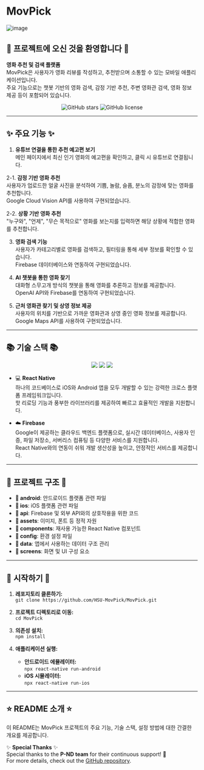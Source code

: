# MovPick
![image](https://github.com/user-attachments/assets/aeaa3814-836f-49e8-8053-bb52b29b4bee)

## 👋 프로젝트에 오신 것을 환영합니다 👋

**영화 추천 및 검색 플랫폼**  
MovPick은 사용자가 영화 리뷰를 작성하고, 추천받으며 소통할 수 있는 모바일 애플리케이션입니다.  
주요 기능으로는 챗봇 기반의 영화 검색, 감정 기반 추천, 주변 영화관 검색, 영화 정보 제공 등이 포함되어 있습니다.  

<p align="center">
    <img src="https://img.shields.io/github/stars/HSU-MovPick/MovPick?style=social" alt="GitHub stars">
    <img src="https://img.shields.io/github/license/HSU-MovPick/MovPick" alt="GitHub license">
</p>

---
## ✨ 주요 기능 ✨  

1. **유튜브 연결을 통한 추천 예고편 보기**  
   메인 페이지에서 최신 인기 영화의 예고편을 확인하고, 클릭 시 유튜브로 연결됩니다.  

2-1. **감정 기반 영화 추천**  
   사용자가 업로드한 얼굴 사진을 분석하여 기쁨, 놀람, 슬픔, 분노의 감정에 맞는 영화를 추천합니다.  
   Google Cloud Vision API를 사용하여 구현되었습니다.  

2-2. **상황 기반 영화 추천**  
   "누구와", "언제", "무슨 목적으로" 영화를 보는지를 입력하면 해당 상황에 적합한 영화를 추천합니다.  

3. **영화 검색 기능**  
   사용자가 카테고리별로 영화를 검색하고, 필터링을 통해 세부 정보를 확인할 수 있습니다.  
   Firebase 데이터베이스와 연동하여 구현되었습니다.  

4. **AI 챗봇을 통한 영화 찾기**  
   대화형 스무고개 방식의 챗봇을 통해 영화를 추론하고 정보를 제공합니다.  
   OpenAI API와 Firebase를 연동하여 구현되었습니다.  

5. **근처 영화관 찾기 및 상영 정보 제공**  
   사용자의 위치를 기반으로 가까운 영화관과 상영 중인 영화 정보를 제공합니다.  
   Google Maps API를 사용하여 구현되었습니다.  

---

## 📚 기술 스택 📚

<p align="center">
    <img src="https://img.shields.io/badge/JavaScript-F7DF1E?style=for-the-badge&logo=JavaScript&logoColor=white">
    <img src="https://img.shields.io/badge/React_Native-61DAFB?style=for-the-badge&logo=React&logoColor=white">
    <img src="https://img.shields.io/badge/Firebase-FFCA28?style=for-the-badge&logo=Firebase&logoColor=white">
</p>

- 💻 **React Native**  
   하나의 코드베이스로 iOS와 Android 앱을 모두 개발할 수 있는 강력한 크로스 플랫폼 프레임워크입니다.  
   핫 리로딩 기능과 풍부한 라이브러리를 제공하여 빠르고 효율적인 개발을 지원합니다.

- ☁️ **Firebase**  
   Google이 제공하는 클라우드 백엔드 플랫폼으로, 실시간 데이터베이스, 사용자 인증, 파일 저장소, 서버리스 컴퓨팅 등 다양한 서비스를 지원합니다.  
   React Native와의 연동이 쉬워 개발 생산성을 높이고, 안정적인 서비스를 제공합니다.

---

## 📂 프로젝트 구조 📂

- **📁 android**: 안드로이드 플랫폼 관련 파일
- **📁 ios**: iOS 플랫폼 관련 파일
- **📁 api**: Firebase 및 외부 API와의 상호작용을 위한 코드
- **📁 assets**: 이미지, 폰트 등 정적 자원
- **📁 components**: 재사용 가능한 React Native 컴포넌트
- **📁 config**: 환경 설정 파일
- **📁 data**: 앱에서 사용하는 데이터 구조 관리
- **📁 screens**: 화면 및 UI 구성 요소

---

## 🚀 시작하기 🚀

1. **레포지토리 클론하기:**  
   `git clone https://github.com/HSU-MovPick/MovPick.git`

2. **프로젝트 디렉토리로 이동:**  
   `cd MovPick`

3. **의존성 설치:**  
   `npm install`

4. **애플리케이션 실행:**  
   - **안드로이드 에뮬레이터:**  
     `npx react-native run-android`
   - **iOS 시뮬레이터:**  
     `npx react-native run-ios`


---

## ⭐ README 소개 ⭐

이 README는 MovPick 프로젝트의 주요 기능, 기술 스택, 설정 방법에 대한 간결한 개요를 제공합니다.  

✨ **Special Thanks** ✨  
Special thanks to the **P-ND team** for their continuous support! 🚀  
For more details, check out the [GitHub repository](https://github.com/PND-Gamjakkang).

